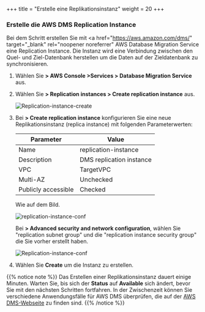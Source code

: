 +++
title = "Erstelle eine Replikationsinstanz"
weight = 20
+++

### Erstelle die AWS DMS Replication Instance

Bei dem Schritt erstellen Sie mit <a href="https://aws.amazon.com/dms/" target="_blank" rel="noopener noreferrer"
AWS Database Migration Service</a> eine Replication Instance. 
Die Instanz wird eine Verbindung zwischen den Quel- und Ziel-Datenbank herstellen
um die Daten auf der Zieldatenbank zu synchronisieren. 

1. Wählen Sie **> AWS Console >Services > Database Migration Service** aus.  

2. Wählen Sie **> Replication instances > Create replication instance** aus.

    ![Replication-instance-create](/db-mig/Replication-instance-create.png)

3. Bei **> Create replication instance** konfigurieren Sie eine neue Replikationsinstanz (replica instance)
mit folgenden Parameterwerten:

    | Parameter           | Value                    |
    | ------------------- | ------------------------ |
    | Name                | replication-instance     |
    | Description         | DMS replication instance |
    | VPC                 | TargetVPC            |
    | Multi-AZ            | Unchecked                |
    | Publicly accessible | Checked                  |

    Wie auf dem Bild.

    ![replication-instance-conf](/db-mig/replication-instance-conf.png)

    Bei **> Advanced security and network configuration**, wählen Sie "replication subnet group" 
    und die "replication instance security group" die Sie vorher erstellt haben.

    ![Replication-instance-conf](/db-mig/advanced-security.png)



4. Wählen Sie **Create** um die Instanz zu erstellen.

{{% notice note %}}
Das Erstellen einer Replikationsinstanz dauert einige Minuten. Warten Sie, bis sich der **Status** auf **Available** 
sich ändert, bevor Sie mit den nächsten Schritten fortfahren. 
In der Zwischenzeit können Sie verschiedene Anwendungsfälle für AWS DMS überprüfen, 
die auf der <a href="https://aws.amazon.com/dms/" target="_blank" rel="noopener noreferrer">AWS DMS-Webseite</a> zu finden sind.
{{% /notice %}}
